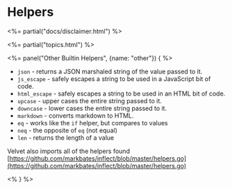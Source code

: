 # Helpers

<%= partial("docs/disclaimer.html") %>

<%= partial("topics.html") %>


<%= panel("Other Builtin Helpers", {name: "other"}) { %>

* `json` - returns a JSON marshaled string of the value passed to it.
* `js_escape` - safely escapes a string to be used in a JavaScript bit of code.
* `html_escape` - safely escapes a string to be used in an HTML bit of code.
* `upcase` - upper cases the entire string passed to it.
* `downcase` - lower cases the entire string passed to it.
* `markdown` - converts markdown to HTML.
* `eq` - works like the `if` helper, but compares to values
* `neq` - the opposite of `eq` (not equal)
* `len` - returns the length of a value

Velvet also imports all of the helpers found [https://github.com/markbates/inflect/blob/master/helpers.go](https://github.com/markbates/inflect/blob/master/helpers.go)

<% } %>

